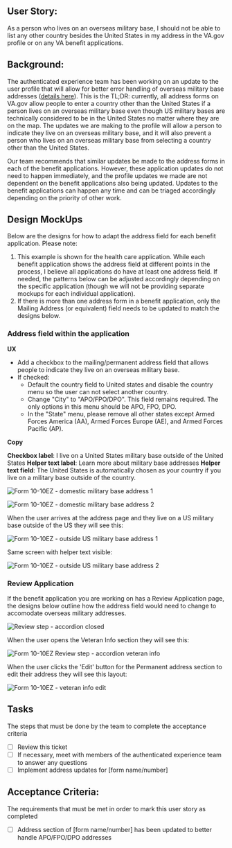 ## User Story: 

As a person who lives on an overseas military base, I should not be able to list any other country besides the United States in my address in the VA.gov profile or on any VA benefit applications.

## Background:  

The authenticated experience team has been working on an update to the user profile that will allow for better error handling of overseas military base addresses ([details here](https://github.com/department-of-veterans-affairs/va.gov-team/issues/4386#issuecomment-568466453)). This is the TL;DR: currently, all address forms on VA.gov allow people to enter a country other than the United States if a person lives on an overseas military base even though US military bases are technically considered to be in the United States no matter where they are on the map. The updates we are making to the profile will allow a person to indicate they live on an overseas military base, and it will also prevent a person who lives on an overseas military base from selecting a country other than the United States.

Our team recommends that similar updates be made to the address forms in each of the benefit applications. However, these application updates do not need to happen immediately, and the profile updates we made are not dependent on the benefit applications also being updated. Updates to the benefit applications can happen any time and can be triaged accordingly depending on the priority of other work.

## Design MockUps 

Below are the designs for how to adapt the address field for each benefit application. Please note:

1. This example is shown for the health care application. While each benefit application shows the address field at different points in the process, I believe all applications do have at least one address field. If needed, the patterns below can be adjusted accordingly depending on the specific application (though we will not be providing separate mockups for each individual application).
2. If there is more than one address form in a benefit application, only the Mailing Address (or equivalent) field needs to be updated to match the designs below.

### Address field within the application

**UX**

- Add a checkbox to the mailing/permanent address field that allows people to indicate they live on an overseas military base.
- If checked:
  - Default the country field to United states and disable the country menu so the user can not select another country.
  - Change "City" to "APO/FPO/DPO". This field remains required. The only options in this menu should be APO, FPO, DPO.
  - In the "State" menu, please remove all other states except Armed Forces America (AA), Armed Forces Europe (AE), and Armed Forces Pacific (AP).
  
**Copy**

**Checkbox label**: I live on a United States military base outside of the United States
**Helper text label**: Learn more about military base addresses
**Helper text field**: The United States is automatically chosen as your country if you live on a military base outside of the country.

![Form 10-10EZ - domestic military base address 1](https://user-images.githubusercontent.com/53535009/70589224-361e6b00-1b9d-11ea-9874-de3083136723.png)

![Form 10-10EZ - domestic military base address 2](https://user-images.githubusercontent.com/53535009/70589253-43d3f080-1b9d-11ea-8caa-4ba59ba40c8b.png)

When the user arrives at the address page and they live on a US military base outside of the US they will see this:

![Form 10-10EZ - outside US military base address 1](https://user-images.githubusercontent.com/53535009/70589522-e68c6f00-1b9d-11ea-99a0-2c018607e958.png)

Same screen with helper text visible:

![Form 10-10EZ - outside US military base address 2](https://user-images.githubusercontent.com/53535009/70589553-fb690280-1b9d-11ea-8b4a-fb06a40a5b1e.png)

### Review Application

If the benefit application you are working on has a Review Application page, the designs below outline how the address field would need to change to accomodate overseas military addresses.

![Review step - accordion closed](https://user-images.githubusercontent.com/53535009/70590506-f22d6500-1ba0-11ea-8215-c653e954b60c.png)

When the user opens the Veteran Info section they will see this:

![Form 10-10EZ  Review step - accordion veteran info](https://user-images.githubusercontent.com/53535009/70590524-007b8100-1ba1-11ea-9357-2c01caa7d7d9.png)

When the user clicks the 'Edit' button for the Permanent address section to edit their address they will see this layout:

![Form 10-10EZ - veteran info edit](https://user-images.githubusercontent.com/53535009/70590410-9fec4400-1ba0-11ea-8bd7-d05230371e74.png)

## Tasks 

The steps that must be done by the team to complete the acceptance criteria 

- [ ] Review this ticket
- [ ] If necessary, meet with members of the authenticated experience team to answer any questions
- [ ] Implement address updates for [form name/number]

## Acceptance Criteria: 

The requirements that must be met in order to mark this user story as completed 

- [ ]  Address section of [form name/number] has been updated to better handle APO/FPO/DPO addresses
